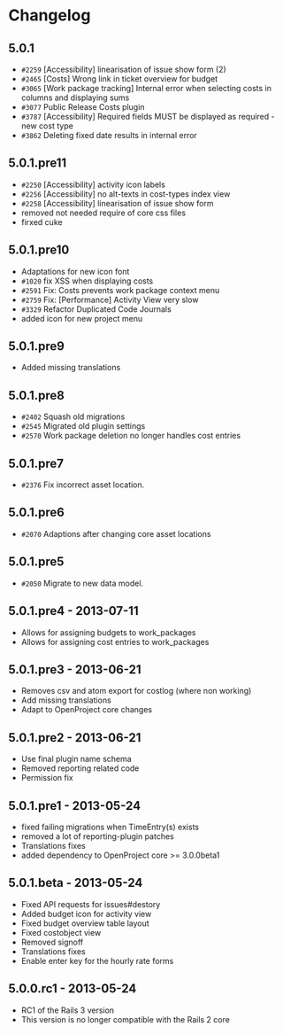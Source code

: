 <!---- copyright
OpenProject Costs Plugin

Copyright (C) 2009 - 2014 the OpenProject Foundation (OPF)

This program is free software; you can redistribute it and/or
modify it under the terms of the GNU General Public License
version 3.

This program is distributed in the hope that it will be useful,
but WITHOUT ANY WARRANTY; without even the implied warranty of
MERCHANTABILITY or FITNESS FOR A PARTICULAR PURPOSE.  See the
GNU General Public License for more details.

You should have received a copy of the GNU General Public License
along with this program; if not, write to the Free Software
Foundation, Inc., 51 Franklin Street, Fifth Floor, Boston, MA  02110-1301, USA.

++-->

# Changelog

## 5.0.1

* `#2259` [Accessibility] linearisation of issue show form (2)
* `#2465` [Costs] Wrong link in ticket overview for budget
* `#3065` [Work package tracking] Internal error when selecting costs in columns and displaying sums
* `#3077` Public Release Costs plugin
* `#3787` [Accessibility] Required fields MUST be displayed as required - new cost type
* `#3862` Deleting fixed date results in internal error

## 5.0.1.pre11

* `#2250` [Accessibility] activity icon labels
* `#2256` [Accessibility] no alt-texts in cost-types index view
* `#2258` [Accessibility] linearisation of issue show form
* removed not needed require of core css files
* firxed cuke

## 5.0.1.pre10

* Adaptations for new icon font
* `#1020` fix XSS when displaying costs
* `#2591` Fix: Costs prevents work package context menu
* `#2759` Fix: [Performance] Activity View very slow
* `#3329` Refactor Duplicated Code Journals
* added icon for new project menu

## 5.0.1.pre9

* Added missing translations

## 5.0.1.pre8

* `#2402` Squash old migrations
* `#2545` Migrated old plugin settings
* `#2570` Work package deletion no longer handles cost entries

## 5.0.1.pre7

* `#2376` Fix incorrect asset location.

## 5.0.1.pre6

* `#2070` Adaptions after changing core asset locations

## 5.0.1.pre5

* `#2050` Migrate to new data model.

## 5.0.1.pre4 - 2013-07-11

* Allows for assigning budgets to work_packages
* Allows for assigning cost entries to work_packages

## 5.0.1.pre3 - 2013-06-21

* Removes csv and atom export for costlog (where non working)
* Add missing translations
* Adapt to OpenProject core changes

##  5.0.1.pre2 - 2013-06-21

* Use final plugin name schema
* Removed reporting related code
* Permission fix

## 5.0.1.pre1 - 2013-05-24

* fixed failing migrations when TimeEntry(s) exists
* removed a lot of reporting-plugin patches
* Translations fixes
* added dependency to OpenProject core >= 3.0.0beta1

## 5.0.1.beta - 2013-05-24

* Fixed API requests for issues#destory
* Added budget icon for activity view
* Fixed budget overview table layout
* Fixed costobject view
* Removed signoff
* Translations fixes
* Enable enter key for the hourly rate forms

## 5.0.0.rc1 - 2013-05-24

* RC1 of the Rails 3 version
* This version is no longer compatible with the Rails 2 core
